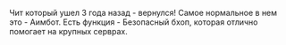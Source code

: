 Чит который ушел 3 года назад -  вернулся! Самое нормальное в нем это - Аимбот. Есть функция - Безопасный бхоп,  которая отлично помогает на крупных серврах.
